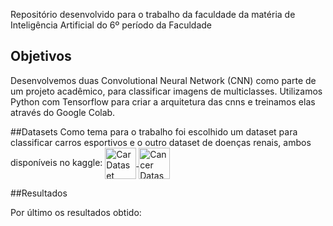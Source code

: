 Repositório desenvolvido para o trabalho da faculdade da matéria de Inteligência Artificial do 6º período da Faculdade

## Objetivos
Desenvolvemos duas Convolutional Neural Network (CNN) como parte de um projeto acadêmico, para classificar imagens de multiclasses. Utilizamos Python com Tensorflow para criar a arquitetura das cnns e treinamos elas através do Google Colab.

##Datasets 
Como tema para o trabalho foi escolhido um dataset para classificar carros esportivos e o outro dataset de doenças renais, ambos disponíveis no kaggle:
<a href="https://www.kaggle.com/datasets/riotulab/car-make-model-and-generation">
	<img align="center" alt="Car Dataset" src="https://cdn-icons-png.flaticon.com/512/683/683092.png" width="50" height="50">
</a>
<a href="https://www.kaggle.com/datasets/mahibuzzaman/multicancer7-cancer-23-classes-combined-512x512">
	<img align="center" alt="Cancer Dataset" src="https://cdn-icons-png.flaticon.com/512/5570/5570758.png" width="50" height="50">
</a> 

##Resultados 

Por último os resultados obtido:
